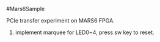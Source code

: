 #Mars6Sample

PCIe transfer experiment on MARS6 FPGA.

1. implement marquee for LED0~4, press sw key to reset.
